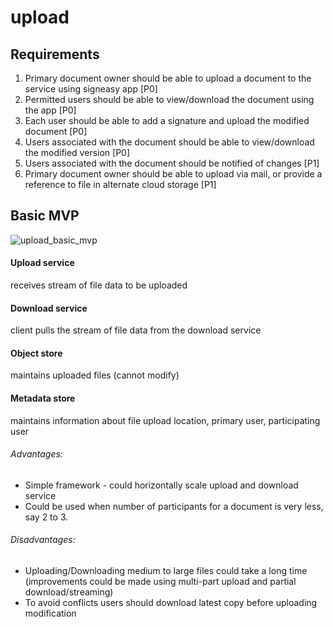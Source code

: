 # upload

## Requirements

1. Primary document owner should be able to upload a document to the service using signeasy app [P0]
2. Permitted users should be able to view/download the document using the app [P0]
3. Each user should be able to add a signature and upload the modified document [P0]
4. Users associated with the document should be able to view/download the modified version [P0]
5. Users associated with the document should be notified of changes [P1]
6. Primary document owner should be able to upload via mail, or provide a reference to file in alternate cloud storage [P1]

## Basic MVP
![upload_basic_mvp](https://user-images.githubusercontent.com/34787500/117580673-b3456b00-b116-11eb-8815-b835d4e07301.png)

#### Upload service
  receives stream of file data to be uploaded
  
#### Download service
  client pulls the stream of file data from the download service
  
#### Object store
  maintains uploaded files (cannot modify)
 
#### Metadata store
  maintains information about file upload location, primary user, participating user 

###### Advantages:
  - Simple framework - could horizontally scale upload and download service
  - Could be used when number of participants for a document is very less, say 2 to 3.
###### Disadvantages:
  - Uploading/Downloading medium to large files could take a long time (improvements could be made using multi-part upload and partial download/streaming)
  - To avoid conflicts users should download latest copy before uploading modification

 
  
  


